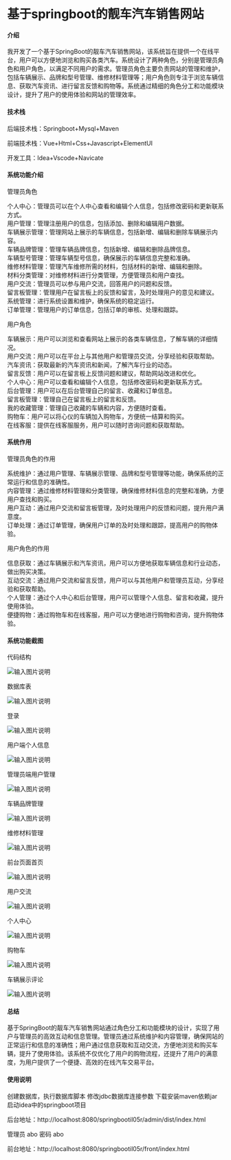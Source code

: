 # 基于springboot的靓车汽车销售网站

#### 介绍

我开发了一个基于SpringBoot的靓车汽车销售网站，该系统旨在提供一个在线平台，用户可以方便地浏览和购买各类汽车。系统设计了两种角色，分别是管理员角色和用户角色，以满足不同用户的需求。管理员角色主要负责网站的管理和维护，包括车辆展示、品牌和型号管理、维修材料管理等；用户角色则专注于浏览车辆信息、获取汽车资讯、进行留言反馈和购物等。系统通过精细的角色分工和功能模块设计，提升了用户的使用体验和网站的管理效率。

#### 技术栈

后端技术栈：Springboot+Mysql+Maven

前端技术栈：Vue+Html+Css+Javascript+ElementUI

开发工具：Idea+Vscode+Navicate

#### 系统功能介绍

管理员角色  

个人中心：管理员可以在个人中心查看和编辑个人信息，包括修改密码和更新联系方式。  
用户管理：管理注册用户的信息，包括添加、删除和编辑用户数据。  
车辆展示管理：管理网站上展示的车辆信息，包括新增、编辑和删除车辆展示内容。  
车辆品牌管理：管理车辆品牌信息，包括新增、编辑和删除品牌信息。  
车辆型号管理：管理车辆型号信息，确保展示的车辆信息完整和准确。  
维修材料管理：管理汽车维修所需的材料，包括材料的新增、编辑和删除。  
材料分类管理：对维修材料进行分类管理，方便管理员和用户查找。  
用户交流：管理员可以参与用户交流，回答用户的问题和反馈。  
留言板管理：管理用户在留言板上的反馈和留言，及时处理用户的意见和建议。  
系统管理：进行系统设置和维护，确保系统的稳定运行。  
订单管理：管理用户的订单信息，包括订单的审核、处理和跟踪。  

用户角色  

车辆展示：用户可以浏览和查看网站上展示的各类车辆信息，了解车辆的详细情况。  
用户交流：用户可以在平台上与其他用户和管理员交流，分享经验和获取帮助。  
汽车资讯：获取最新的汽车资讯和新闻，了解汽车行业的动态。  
留言反馈：用户可以在留言板上反馈问题和建议，帮助网站改进和优化。  
个人中心：用户可以查看和编辑个人信息，包括修改密码和更新联系方式。  
后台管理：用户可以在后台管理自己的留言、收藏和订单信息。  
留言板管理：管理自己在留言板上的留言和反馈。  
我的收藏管理：管理自己收藏的车辆和内容，方便随时查看。  
购物车：用户可以将心仪的车辆加入购物车，方便统一结算和购买。  
在线客服：提供在线客服服务，用户可以随时咨询问题和获取帮助。  

#### 系统作用

管理员角色的作用

系统维护：通过用户管理、车辆展示管理、品牌和型号管理等功能，确保系统的正常运行和信息的准确性。  
内容管理：通过维修材料管理和分类管理，确保维修材料信息的完整和准确，方便用户查找和购买。  
用户互动：通过用户交流和留言板管理，及时处理用户的反馈和问题，提升用户满意度。  
订单处理：通过订单管理，确保用户订单的及时处理和跟踪，提高用户的购物体验。  

用户角色的作用

信息获取：通过车辆展示和汽车资讯，用户可以方便地获取车辆信息和行业动态，做出购买决策。  
互动交流：通过用户交流和留言反馈，用户可以与其他用户和管理员互动，分享经验和获取帮助。  
个人管理：通过个人中心和后台管理，用户可以管理个人信息、留言和收藏，提升使用体验。  
便捷购物：通过购物车和在线客服，用户可以方便地进行购物和咨询，提升购物体验。  

#### 系统功能截图

代码结构

![输入图片说明](images/c7320b709e3a291102bd057214c77c4.png)

数据库表

![输入图片说明](images/e3703b7f97cb2faba88b0f238f1865f.png)

登录

![输入图片说明](images/f34a09e03cccbbb9eb72cbef43b0aa6.png)

用户端个人信息

![输入图片说明](images/35cda93d66a173b196d12085ab3c555.png)

管理员端用户管理

![输入图片说明](images/82bf0cffad409afab515dd12d599888.png)

车辆品牌管理

![输入图片说明](images/159a46c683a9c1d25985a066f5b47cd.png)

维修材料管理

![输入图片说明](images/a9edc94b5578bd158808b95605fb636.png)

前台页面首页

![输入图片说明](images/c5740ad23f49fb498c3471bab58643b.png)

用户交流

![输入图片说明](images/cd2d6c72126f961efe2a4dc4a7f5417.png)

个人中心

![输入图片说明](images/e4330f6795412f088f0f17f6be36653.png)

购物车

![输入图片说明](images/3012360f5e65ab4432f011a657389e0.png)

车辆展示评论

![输入图片说明](images/8b04234b178477f390e28d33e747a59.png)

#### 总结

基于SpringBoot的靓车汽车销售网站通过角色分工和功能模块的设计，实现了用户与管理员的高效互动和信息管理。管理员通过系统维护和内容管理，确保网站的正常运行和信息的准确性；用户通过信息获取和互动交流，方便地浏览和购买车辆，提升了使用体验。该系统不仅优化了用户的购物流程，还提升了用户的满意度，为用户提供了一个便捷、高效的在线汽车交易平台。

#### 使用说明

创建数据库，执行数据库脚本 修改jdbc数据库连接参数 下载安装maven依赖jar 启动idea中的springboot项目

后台地址：http://localhost:8080/springbootil05r/admin/dist/index.html

管理员  abo 密码 abo

前台地址：http://localhost:8080/springbootil05r/front/index.html


